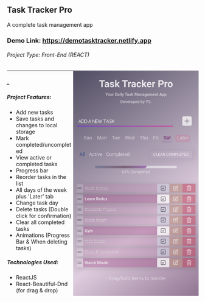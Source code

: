 ## Task Tracker Pro
A complete task management app

### Demo Link: https://demotasktracker.netlify.app

###### Project Type: Front-End (REACT)

<img src="https://github.com/younis3/task-tracker/blob/main/images/appDemo1.png" width=330 align=right>

---
##### _
##### Project Features:

- Add new tasks
- Save tasks and changes to local storage
- Mark completed/uncompleted
- View active or completed tasks
- Progress bar
- Reorder tasks in the list
- All days of the week plus 'Later' tab
- Change task day
- Delete tasks (Double click for confirmation)
- Clear all completed tasks
- Animations (Progress Bar & When deleting tasks)

##### Technologies Used:

- ReactJS
- React-Beautiful-Dnd (for drag & drop)

